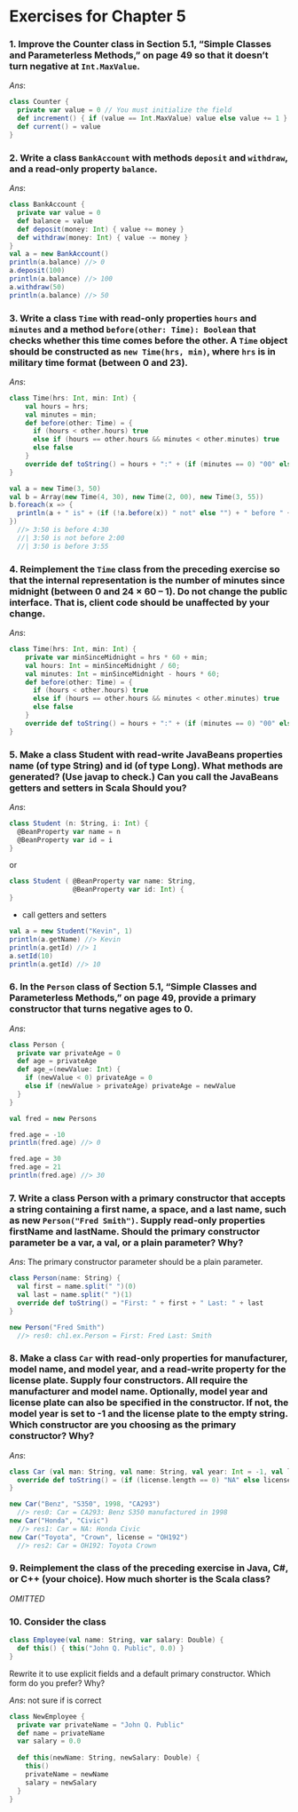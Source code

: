 Exercises for Chapter 5
=======================

### 1. Improve the Counter class in Section 5.1, “Simple Classes and Parameterless Methods,” on page 49 so that it doesn’t turn negative at `Int.MaxValue`.

_Ans_:

```scala
class Counter {
  private var value = 0 // You must initialize the field
  def increment() { if (value == Int.MaxValue) value else value += 1 }
  def current() = value
}
```

### 2. Write a class `BankAccount` with methods `deposit` and `withdraw`, and a read-only property `balance`.

_Ans_:

```scala
class BankAccount {
  private var value = 0
  def balance = value
  def deposit(money: Int) { value += money }
  def withdraw(money: Int) { value -= money }
}
val a = new BankAccount()
println(a.balance) //> 0
a.deposit(100)
println(a.balance) //> 100
a.withdraw(50)
println(a.balance) //> 50          
```

### 3. Write a class `Time` with read-only properties `hours` and `minutes` and a method `before(other: Time): Boolean` that checks whether this time comes before the other. A `Time` object should be constructed as `new Time(hrs, min)`, where `hrs` is in military time format (between 0 and 23).

_Ans_:

```scala
class Time(hrs: Int, min: Int) {
	val hours = hrs;
	val minutes = min;
	def before(other: Time) = {
	  if (hours < other.hours) true
	  else if (hours == other.hours && minutes < other.minutes) true
	  else false
	}
	override def toString() = hours + ":" + (if (minutes == 0) "00" else minutes)
}

val a = new Time(3, 50)
val b = Array(new Time(4, 30), new Time(2, 00), new Time(3, 55))
b.foreach(x => {
  println(a + " is" + (if (!a.before(x)) " not" else "") + " before " + x)
})
  //> 3:50 is before 4:30
  //| 3:50 is not before 2:00
  //| 3:50 is before 3:55
```

### 4. Reimplement the `Time` class from the preceding exercise so that the internal representation is the number of minutes since midnight (between 0 and 24 × 60 – 1). Do not change the public interface. That is, client code should be unaffected by your change.

_Ans_:

```scala
class Time(hrs: Int, min: Int) {
	private var minSinceMidnight = hrs * 60 + min;
	val hours: Int = minSinceMidnight / 60;
	val minutes: Int = minSinceMidnight - hours * 60;
	def before(other: Time) = {
	  if (hours < other.hours) true
	  else if (hours == other.hours && minutes < other.minutes) true
	  else false
	}
	override def toString() = hours + ":" + (if (minutes == 0) "00" else minutes)
}
```

### 5. Make a class Student with read-write JavaBeans properties name (of type String) and id (of type Long). What methods are generated? (Use javap to check.) Can you call the JavaBeans getters and setters in Scala Should you?

_Ans_:

```scala
class Student (n: String, i: Int) {
  @BeanProperty var name = n
  @BeanProperty var id = i
}
```

or

```scala
class Student ( @BeanProperty var name: String,
                @BeanProperty var id: Int) {
}
```

* call getters and setters

```scala
val a = new Student("Kevin", 1)
println(a.getName) //> Kevin
println(a.getId) //> 1
a.setId(10)
println(a.getId) //> 10
```

### 6. In the `Person` class of Section 5.1, “Simple Classes and Parameterless Methods,” on page 49, provide a primary constructor that turns negative ages to 0.

_Ans_:

```scala
class Person {
  private var privateAge = 0
  def age = privateAge
  def age_=(newValue: Int) {
    if (newValue < 0) privateAge = 0
    else if (newValue > privateAge) privateAge = newValue
  }
}

val fred = new Persons

fred.age = -10
println(fred.age) //> 0

fred.age = 30
fred.age = 21
println(fred.age) //> 30
```

### 7. Write a class Person with a primary constructor that accepts a string containing a first name, a space, and a last name, such as new `Person("Fred Smith")`. Supply read-only properties firstName and lastName. Should the primary constructor parameter be a var, a val, or a plain parameter? Why?

_Ans_: The primary constructor parameter should be a plain parameter.

```scala
class Person(name: String) {
  val first = name.split(" ")(0)
  val last = name.split(" ")(1)
  override def toString() = "First: " + first + " Last: " + last
}

new Person("Fred Smith")
  //> res0: ch1.ex.Person = First: Fred Last: Smith
```

### 8. Make a class `Car` with read-only properties for manufacturer, model name, and model year, and a read-write property for the license plate. Supply four constructors. All require the manufacturer and model name. Optionally, model year and license plate can also be specified in the constructor. If not, the model year is set to -1 and the license plate to the empty string. Which constructor are you choosing as the primary constructor? Why?

_Ans_:

```scala
class Car (val man: String, val name: String, val year: Int = -1, val license: String = "") {
  override def toString() = (if (license.length == 0) "NA" else license) + ": " + man + " " + name + (if (year > 0) " manufactured in " + year + " " else "")
}

new Car("Benz", "S350", 1998, "CA293")
  //> res0: Car = CA293: Benz S350 manufactured in 1998 
new Car("Honda", "Civic")
  //> res1: Car = NA: Honda Civic
new Car("Toyota", "Crown", license = "OH192")
  //> res2: Car = OH192: Toyota Crown
```

### 9. Reimplement the class of the preceding exercise in Java, C#, or C++ (your choice). How much shorter is the Scala class?

_OMITTED_

### 10. Consider the class

```scala
class Employee(val name: String, var salary: Double) {
  def this() { this("John Q. Public", 0.0) }
}
```

Rewrite it to use explicit fields and a default primary constructor. Which form do you prefer? Why?

_Ans_: not sure if is correct

```scala
class NewEmployee {
  private var privateName = "John Q. Public"
  def name = privateName
  var salary = 0.0
  
  def this(newName: String, newSalary: Double) {
    this()
    privateName = newName
    salary = newSalary
  }
}
```
